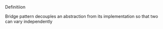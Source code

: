 Definitiion

Bridge pattern decouples an abstraction from its implementation so that two can vary independently
